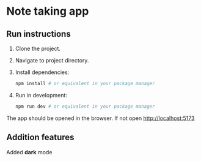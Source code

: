 # Note taking app

## Run instructions

1. Clone the project.

2. Navigate to project directory.

3. Install dependencies:

    ```bash
    npm install # or equivalent in your package manager
    ```

4. Run in development:

    ```bash
    npm run dev # or equivalent in your package manager
    ```

The app should be opened in the browser. If not open [http://localhost:5173](http://localhost:5173)

## Addition features

Added **dark** mode
